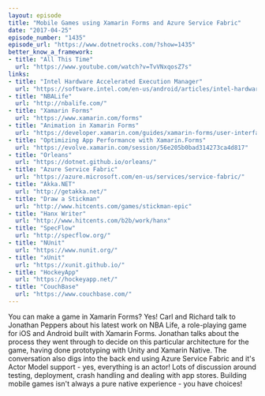 ```yaml
---
layout: episode
title: "Mobile Games using Xamarin Forms and Azure Service Fabric"
date: "2017-04-25"
episode_number: "1435"
episode_url: "https://www.dotnetrocks.com/?show=1435"
better_know_a_framework:
- title: "All This Time"
  url: "https://www.youtube.com/watch?v=TvVNxqosZ7s"
links:
- title: "Intel Hardware Accelerated Execution Manager"
  url: "https://software.intel.com/en-us/android/articles/intel-hardware-accelerated-execution-manager"
- title: "NBALife"
  url: "http://nbalife.com/"
- title: "Xamarin Forms"
  url: "https://www.xamarin.com/forms"
- title: "Animation in Xamarin Forms"
  url: "https://developer.xamarin.com/guides/xamarin-forms/user-interface/animation/"
- title: "Optimizing App Performance with Xamarin.Forms"
  url: "https://evolve.xamarin.com/session/56e205b0bad314273ca4d817"
- title: "Orleans"
  url: "https://dotnet.github.io/orleans/"
- title: "Azure Service Fabric"
  url: "https://azure.microsoft.com/en-us/services/service-fabric/"
- title: "Akka.NET"
  url: "http://getakka.net/"
- title: "Draw a Stickman"
  url: "http://www.hitcents.com/games/stickman-epic"
- title: "Hanx Writer"
  url: "http://www.hitcents.com/b2b/work/hanx"
- title: "SpecFlow"
  url: "http://specflow.org/"
- title: "NUnit"
  url: "https://www.nunit.org/"
- title: "xUnit"
  url: "https://xunit.github.io/"
- title: "HockeyApp"
  url: "https://hockeyapp.net/"
- title: "CouchBase"
  url: "https://www.couchbase.com/"
---
```


You can make a game in Xamarin Forms? Yes! Carl and Richard talk to Jonathan Peppers about his latest work on NBA Life, a role-playing game for iOS and Android built with Xamarin Forms. Jonathan talks about the process they went through to decide on this particular architecture for the game, having done prototyping with Unity and Xamarin Native. The conversation also digs into the back end using Azure Service Fabric and it's Actor Model support - yes, everything is an actor! Lots of discussion around testing, deployment, crash handling and dealing with app stores. Building mobile games isn't always a pure native experience - you have choices!
